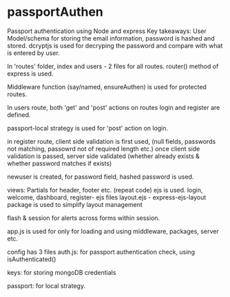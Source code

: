 # passportAuthen
Passport authentication using Node and express
Key takeaways:
User Model/schema for storing the email information, password is hashed and stored. dcryptjs is used for decryping the password and compare with what is entered by user.

In 'routes' folder, index and users - 2 files for all routes.
router() method of express is used. 

Middleware function (say/named, ensureAuthen) is used for protected routes.

In users route, both 'get' and 'post' actions on routes login and register are defined.

passport-local strategy is used for 'post' action on login.

in register route, client side validation is first used, (null fields, passwords not matching, passowrd not of required length etc.)
once client side validation is passed, server side validated (whether already exists & whether password matches if exists)

newuser is created, for password field, hashed password is used. 

views: Partials for header, footer etc. (repeat code)
ejs is used.
login, welcome, dashboard, register- ejs files
layout.ejs - express-ejs-layout package is used to simplify layout management

flash & session for alerts across forms within session.

app.js is used for only for loading and using middleware, packages, server etc.

config has 3 files
auth.js: for passport authentication check, using isAuthenticated()

keys: for storing mongoDB credentials

passport: for local strategy. 

